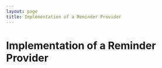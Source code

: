 ```yaml
---
layout: page
title: Implementation of a Reminder Provider
---
```


# Implementation of a Reminder Provider
